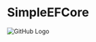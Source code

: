# SimpleEFCore


![GitHub Logo](https://user-images.githubusercontent.com/72302395/147600871-27947d58-a6ef-45de-a3bf-918f4d63d3a2.png)
